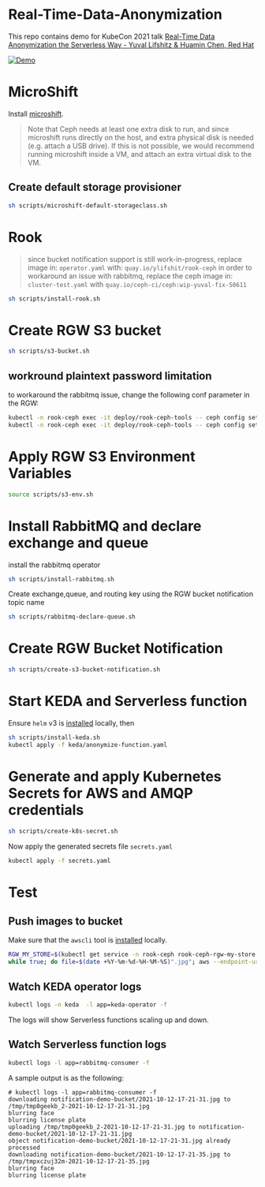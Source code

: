 # Real-Time-Data-Anonymization

This repo contains demo for KubeCon 2021 talk [Real-Time Data Anonymization the Serverless Way - Yuval Lifshitz & Huamin Chen, Red Hat
](https://kccncna2021.sched.com/event/lV3P/real-time-data-anonymization-the-serverless-way-yuval-lifshitz-huamin-chen-red-hat?iframe=no)


[![Demo](https://img.youtube.com/vi/iOQ9npYnmk8/0.jpg)](https://www.youtube.com/watch?v=iOQ9npYnmk8 "Demo")

# MicroShift
Install [microshift](https://github.com/redhat-et/microshift).

> Note that Ceph needs at least one extra disk to run, and since microshift runs directly on the host, and extra physical disk is needed (e.g. attach a USB drive).
If this is not possible, we would recommend running microshift inside a VM, and attach an extra virtual disk to the VM.

## Create default storage provisioner
```bash
sh scripts/microshift-default-storageclass.sh
```
# Rook
> since bucket notification support is still work-in-progress, replace image in: `operator.yaml` with: `quay.io/ylifshit/rook-ceph`
> in order to workaround an issue with rabbitmq, replace the ceph image in: `cluster-test.yaml` with `quay.io/ceph-ci/ceph:wip-yuval-fix-50611`
```bash
sh scripts/install-rook.sh
```

# Create RGW S3 bucket
```bash
sh scripts/s3-bucket.sh
```
## workround plaintext password limitation
to workaround the rabbitmq issue, change the following conf parameter in the RGW:
```bash
kubectl -n rook-ceph exec -it deploy/rook-ceph-tools -- ceph config set client.rgw.my.store.a rgw_allow_secrets_in_cleartext true
kubectl -n rook-ceph exec -it deploy/rook-ceph-tools -- ceph config set  client.rgw.my.store.a debug_rgw 10
```

# Apply RGW S3 Environment Variables
```bash
source scripts/s3-env.sh
```

# Install RabbitMQ and declare exchange and queue
install the rabbitmq operator
```bash
sh scripts/install-rabbitmq.sh
```
 
Create exchange,queue, and routing key using the RGW bucket notification topic name
```bash
sh scripts/rabbitmq-declare-queue.sh
```

# Create RGW Bucket Notification
```bash
sh scripts/create-s3-bucket-notification.sh
```
# Start KEDA and Serverless function
Ensure `helm` v3 is [installed](https://helm.sh/docs/intro/install/) locally, then 
```bash
sh scripts/install-keda.sh
kubectl apply -f keda/anonymize-function.yaml
```

# Generate and apply Kubernetes Secrets for AWS and AMQP credentials 
```bash
sh scripts/create-k8s-secret.sh
```
Now apply the generated secrets file `secrets.yaml`
```bash
kubectl apply -f secrets.yaml
```

# Test
## Push images to bucket
Make sure that the `awscli` tool is [installed](https://docs.aws.amazon.com/cli/latest/userguide/install-linux.html) locally.
```bash
RGW_MY_STORE=$(kubectl get service -n rook-ceph rook-ceph-rgw-my-store -o jsonpath='{.spec.clusterIP}')
while true; do file=$(date +%Y-%m-%d-%H-%M-%S)".jpg"; aws --endpoint-url http://$RGW_MY_STORE:80 s3 cp test/image.jpg s3://notification-demo-bucket/$file;sleep 3;done
```

## Watch KEDA operator logs
```bash
kubectl logs -n keda  -l app=keda-operator -f
```
The logs will show Serverless functions scaling up and down.

## Watch Serverless function logs
```bash
kubectl logs -l app=rabbitmq-consumer -f
```
A sample output is as the following:
```console
# kubectl logs -l app=rabbitmq-consumer -f
downloading notification-demo-bucket/2021-10-12-17-21-31.jpg to /tmp/tmp0geekb_2-2021-10-12-17-21-31.jpg
blurring face
blurring license plate
uploading /tmp/tmp0geekb_2-2021-10-12-17-21-31.jpg to notification-demo-bucket/2021-10-12-17-21-31.jpg
object notification-demo-bucket/2021-10-12-17-21-31.jpg already processed
downloading notification-demo-bucket/2021-10-12-17-21-35.jpg to /tmp/tmpxczuj32m-2021-10-12-17-21-35.jpg
blurring face
blurring license plate
```
